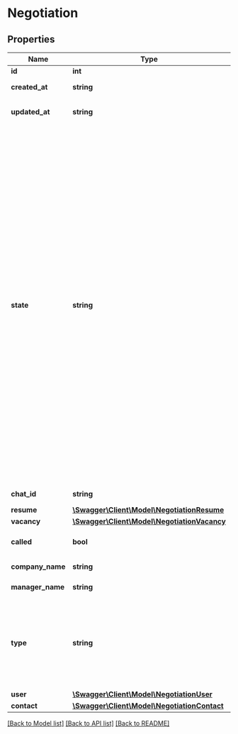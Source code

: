 # Negotiation

## Properties
Name | Type | Description | Notes
------------ | ------------- | ------------- | -------------
**id** | **int** |  | [optional] 
**created_at** | **string** | Дата создания отклика | [optional] 
**updated_at** | **string** | Дата последнего обновления отклика | [optional] 
**state** | **string** | Статус отклика зависит от поля type. Может принимать следующие значения:&lt;br/&gt; Для откликов типа &#x60;response&#x60; 1. &#x60;new&#x60; - отклик был создан&lt;br/&gt; 2. &#x60;response&#x60; - соискатель согласился отправить о себе информацию&lt;br/&gt; 3. &#x60;discard&#x60; - соискатель отказался отправить о себе информацию&lt;br/&gt; 4. &#x60;reject&#x60; - работодатель отказал соискателю&lt;br/&gt; 5. &#x60;special&#x60; - настроены автоответы или другая нестандартная логика&lt;br/&gt;  Для откликов типа &#x60;invitation&#x60; 1. &#x60;new&#x60; - отклик был создан&lt;br/&gt; 2. &#x60;phone_sent&#x60; - работодатель отправил свои контактные данные соискателю. | [optional] 
**chat_id** | **string** | Идентификатор чата | [optional] 
**resume** | [**\Swagger\Client\Model\NegotiationResume**](NegotiationResume.md) |  | [optional] 
**vacancy** | [**\Swagger\Client\Model\NegotiationVacancy**](NegotiationVacancy.md) |  | [optional] 
**called** | **bool** | Отклик был создан через звонок | [optional] 
**company_name** | **string** | Наименование компании | [optional] 
**manager_name** | **string** | Имя менеджера компании | [optional] 
**type** | **string** | Тип отклика&lt;br/&gt; &#x60;response&#x60; - соискатель откликнулся на вакансию&lt;br/&gt; &#x60;invitation&#x60; - работодатель пригласил соискателя по резюме | [optional] 
**user** | [**\Swagger\Client\Model\NegotiationUser**](NegotiationUser.md) |  | [optional] 
**contact** | [**\Swagger\Client\Model\NegotiationContact**](NegotiationContact.md) |  | [optional] 

[[Back to Model list]](../../README.md#documentation-for-models) [[Back to API list]](../../README.md#documentation-for-api-endpoints) [[Back to README]](../../README.md)

